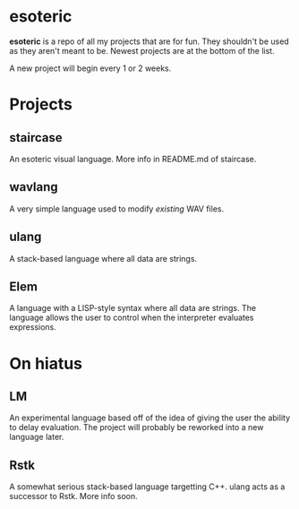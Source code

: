 esoteric
====

**esoteric** is a repo of all my projects that are for fun.  They shouldn't be used as they aren't meant to be.  Newest projects are at the bottom of the list.

A new project will begin every 1 or 2 weeks.

# Projects

## staircase
An esoteric visual language.  More info in README.md of staircase.

## wavlang
A very simple language used to modify *existing* WAV files.

## ulang
A stack-based language where all data are strings.

## Elem
A language with a LISP-style syntax where all data are strings.  The language allows the user to control when the interpreter evaluates expressions.

# On hiatus

## LM

An experimental language based off of the idea of giving the user the ability to delay evaluation.  The project will probably be reworked into a new language later.

## Rstk
A somewhat serious stack-based language targetting C++.  ulang acts as a successor to Rstk.  More info soon.